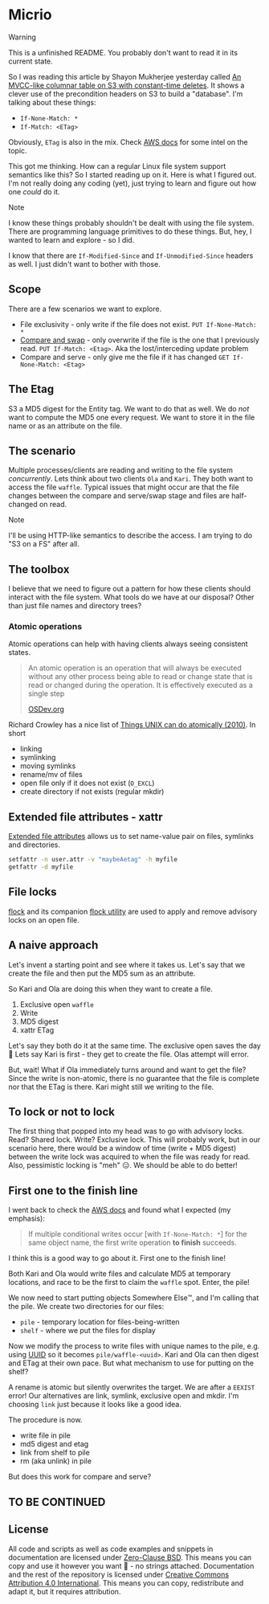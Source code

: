 # Micrio

> [!Warning]
>
> This is a unfinished README. You probably don't want to read it in its current
> state.

So I was reading this article by Shayon Mukherjee yesterday called
[An MVCC-like columnar table on S3 with constant-time deletes](https://www.shayon.dev/post/2025/277/an-mvcc-like-columnar-table-on-s3-with-constant-time-deletes/).
It shows a clever use of the precondition headers on S3 to build a "database".
I'm talking about these things:

* `If-None-Match: *`
* `If-Match: <ETag>`

Obviously, `ETag` is also in the mix. Check
[AWS docs](https://docs.aws.amazon.com/AmazonS3/latest/userguide/conditional-requests.html)
for some intel on the topic.

This got me thinking. How can a regular Linux file system support semantics like
this? So I started reading up on it. Here is what I figured out. I'm not really
doing any coding (yet), just trying to learn and figure out how one *could* do
it.

> [!NOTE]
>
> I know these things probably shouldn't be dealt with using the file system.
> There are programming language primitives to do these things. But, hey, I
> wanted to learn and explore - so I did.
>
> I know that there are `If-Modified-Since` and `If-Unmodified-Since` headers as
> well. I just didn't want to bother with those.

## Scope

There are a few scenarios we want to explore.

* File exclusivity - only write if the file does not exist.
  `PUT If-None-Match: *`
* [Compare and swap](https://en.wikipedia.org/wiki/Compare-and-swap) - only
  overwrite if the file is the one that I previously read.
  `PUT If-Match: <Etag>`. Aka the lost/interceding update problem
* Compare and serve - only give me the file if it has changed
  `GET If-None-Match: <Etag>`

## The Etag

S3 a MD5 digest for the Entity tag. We want to do that as well. We do *not* want
to compute the MD5 one every request. We want to store it in the file name or as
an attribute on the file.

## The scenario

Multiple processes/clients are reading and writing to the file system
*concurrently*. Lets think about two clients `Ola` and `Kari`. They both want to
access the file `waffle`. Typical issues that might occur are that the file
changes between the compare and serve/swap stage and files are half-changed on read.

> [!NOTE]
>
> I'll be using HTTP-like semantics to describe the access. I am trying to do
> "S3 on a FS" after all.

## The toolbox

I believe that we need to figure out a pattern for how these clients should
interact with the file system. What tools do we have at our disposal? Other than
just file names and directory trees?

### Atomic operations

Atomic operations can help with having clients always seeing consistent states.

> An atomic operation is an operation that will always be executed without any
> other process being able to read or change state that is read or changed
> during the operation. It is effectively executed as a single step
>
> [OSDev.org](https://wiki.osdev.org/Atomic_operation)

Richard Crowley has a nice list of
[Things UNIX can do atomically (2010)](https://rcrowley.org/2010/01/06/things-unix-can-do-atomically.html).
In short

* linking
* symlinking
* moving symlinks
* rename/mv of files
* open file only if it does not exist (`O_EXCL`)
* create directory if not exists (regular mkdir)

## Extended file attributes - xattr

[Extended file attributes](https://en.wikipedia.org/wiki/Extended_file_attributes)
allows us to set name-value pair on files, symlinks and directories.

```sh
setfattr -n user.attr -v "maybeAetag" -h myfile
getfattr -d myfile
```

## File locks

[flock](https://linux.die.net/man/2/flock) and its companion
[flock utility](https://linux.die.net/man/1/flock) are used to apply and remove
advisory locks on an open file.

## A naive approach

Let's invent a starting point and see where it takes us. Let's say that we
create the file and then put the MD5 sum as an attribute.

So Kari and Ola are doing this when they want to create a file.

1. Exclusive open `waffle`
2. Write
3. MD5 digest
4. xattr ETag

Let's say they both do it at the same time. The exclusive open saves the day 🥳
Lets say Kari is first - they get to create the file. Olas attempt will error.

But, wait! What if Ola immediately turns around and want to get the file? Since
the write is non-atomic, there is no guarantee that the file is complete nor
that the ETag is there. Kari might still we writing to the file.

## To lock or not to lock

The first thing that popped into my head was to go with advisory locks. Read?
Shared lock. Write? Exclusive lock. This will probably work, but in our scenario
here, there would be a window of time (write + MD5 digest) between the write
lock was acquired to when the file was ready for read. Also, pessimistic locking
is "meh" 😑. We should be able to do better!

## First one to the finish line

I went back to check the
[AWS docs](https://docs.aws.amazon.com/AmazonS3/latest/userguide/conditional-writes.html#conditional-error-response)
and found what I expected (my emphasis):

> If multiple conditional writes occur [with `If-None-Match: *`] for the same
> object name, the first write operation **to finish** succeeds.

I think this is a good way to go about it. First one to the finish line!

Both Kari and Ola would write files and calculate MD5 at temporary locations,
and race to be the first to claim the `waffle` spot. Enter, the pile!

We now need to start putting objects Somewhere Else™️, and I'm calling that the
pile. We create two directories for our files:

* `pile` - temporary location for files-being-written
* `shelf` - where we put the files for display

Now we modify the process to write files with unique names to the pile, e.g.
using [UUID](https://everyuuid.com/) so it becomes `pile/waffle-<uuid>`. Kari
and Ola can then digest and ETag at their own pace. But what mechanism to use
for putting on the shelf?

A rename is atomic but silently overwrites the target. We are after a `EEXIST`
error! Our alternatives are link, symlink, exclusive open and mkdir. I'm
choosing `link` just because it looks like a good idea.

The procedure is now.

* write file in pile
* md5 digest and etag
* link from shelf to pile
* rm (aka unlink) in pile

But does this work for compare and serve?

## TO BE CONTINUED

## License

All code and scripts as well as code examples and snippets in documentation are
licensed under [Zero-Clause BSD](./LICENSE-0BSD). This means you can copy and
use it however you want 🥳 - no strings attached. Documentation and the rest of
the repository is licensed under
[Creative Commons Attribution 4.0 International](./LICENSE-CC-BY-4.0). This
means you can copy, redistribute and adapt it, but it requires attribution.
